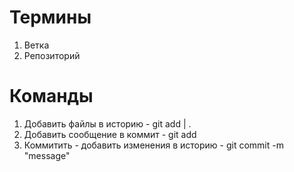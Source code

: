 # Термины

1. Ветка
2. Репозиторий

# Команды

1. Добавить файлы в историю - git add <file> | .
2. Добавить сообщение в коммит - git add
3. Коммитить - добавить изменения в историю - git commit -m "message"
